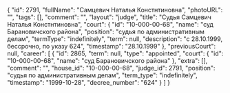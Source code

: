{
    "id": 2791,
    "fullName": "Самцевич Наталья Констнтиновна",
    "photoURL": "",
    "tags": [],
    "comment": "",
    "layout": "judge",
    "title": "Судья Самцевич Наталья Констнтиновна",
    "court": {
        "id": "10-000-00-68",
        "name": "суд Барановичского района",
        "position": "судья по административным делам",
        "termType": "indefinitely",
        "term": null,
        "description": "c 28.10.1999, бессрочно, по указу 624",
        "timestamp": "28.10.1999"
    },
    "previousCourt": null,
    "career": [
        {
            "id": 2865,
            "term": null,
            "type": "appointed",
            "court": {
                "id": "10-000-00-68",
                "name": "суд Барановичского района"
            },
            "extra": [],
            "comment": "",
            "house_id": "10-000-00-68",
            "judge_id": 2791,
            "position": "судья по административным делам",
            "term_type": "indefinitely",
            "timestamp": "1999-10-28",
            "decree_number": "624"
        }
    ]
}